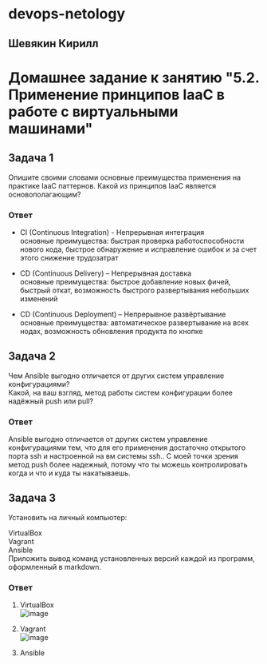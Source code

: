 # devops-netology  
## Шевякин Кирилл  

# Домашнее задание к занятию "5.2. Применение принципов IaaC в работе с виртуальными машинами"


## Задача 1  

Опишите своими словами основные преимущества применения на практике IaaC паттернов.
Какой из принципов IaaC является основополагающим?

### Ответ  

- CI (Continuous Integration) - Непрерывная интеграция  
  основные преимущества: быстрая проверка работоспособности нового кода, быстрое обнаружение и исправление ошибок и за счет этого снижение трудозатрат  

- CD (Continuous Delivery) – Непрерывная доставка  
  основные преимущества: быстрое добавление новых фичей, быстрый откат, возможность быстрого развертывания небольших изменений  
  
- CD (Continuous Deployment) – Непрерывное развёртывание  
  основные преимущества: автоматическое развертывание на всех нодах, возможность обновления продукта по кнопке  
  
## Задача 2  

Чем Ansible выгодно отличается от других систем управление конфигурациями?  
Какой, на ваш взгляд, метод работы систем конфигурации более надёжный push или pull?  

### Ответ

Ansible выгодно отличается от других систем управление конфигурациями тем, что для его применения достаточно открытого порта ssh и настроенной на вм системы ssh..
С моей точки зрения метод push более надежный, потому что ты можешь контролировать когда и что и куда ты накатываешь.  

## Задача 3  

Установить на личный компьютер:  

VirtualBox  
Vagrant  
Ansible  
Приложить вывод команд установленных версий каждой из программ, оформленный в markdown.  

### Ответ  

1) VirtualBox  
![image](https://user-images.githubusercontent.com/93198418/163383677-9d1b2b2a-0936-4579-958d-20959243724b.png)  

2) Vagrant  
![image](https://user-images.githubusercontent.com/93198418/163384491-0aa2cdd4-82cf-426a-8e58-5af6ceced8d0.png)  

3) Ansible

